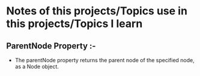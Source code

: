 # Notes of this projects/Topics use in this projects/Topics I learn

## ParentNode Property :-
- The parentNode property returns the parent node of the specified node, as a Node object.
